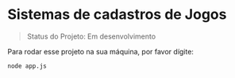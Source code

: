 # Sistemas de cadastros de Jogos

> Status do Projeto: Em desenvolvimento

Para rodar esse projeto na sua máquina, por favor dígite:

```
node app.js
```
